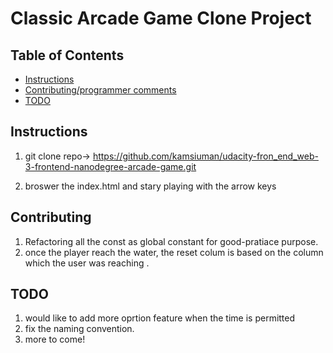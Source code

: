 # Classic Arcade Game Clone Project

## Table of Contents

- [Instructions](#instructions)
- [Contributing/programmer comments](#contributing)
- [TODO](#todo)

## Instructions

1. git clone repo-> https://github.com/kamsiuman/udacity-fron_end_web-3-frontend-nanodegree-arcade-game.git

2. broswer the index.html and stary playing with the arrow keys

## Contributing

1. Refactoring all the const as global constant for good-pratiace purpose.
2. once the player reach the water, the reset colum is based on the column which the user was reaching .

## TODO

1. would like to add more oprtion feature when the time is permitted
2. fix the naming convention.
3. more to come!
